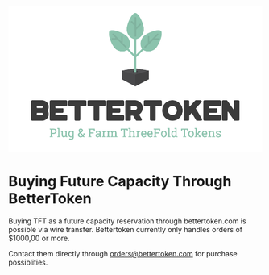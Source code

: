 ![image alt text](./img/bettertoken_logo.png)

# Buying Future Capacity Through BetterToken
Buying TFT as a future capacity reservation through bettertoken.com is possible via wire transfer. Bettertoken currently only handles orders of $1000,00 or more. 

Contact them directly through [orders@bettertoken.com](mailto:orders@bettertoken.com) for purchase possiblities. 


